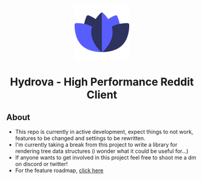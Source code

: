 <div align="center">
  <a href="https://chazzox.github.io/Hydrova/#/">
    <img alt="Hydrova" src="https://raw.githubusercontent.com/chazzox/Hydrova/v3/static/icon-144x144.png" height="144px" />
  </a>
</div>
<div align="center">
  <h1>Hydrova - High Performance Reddit Client</h1>
</div>

## About

-   This repo is currently in active development, expect things to not work, features to be changed and settings to be rewritten.
-   I'm currently taking a break from this project to write a library for rendering tree data structures (i wonder what it could be useful for...)
-   If anyone wants to get involved in this project feel free to shoot me a dm on discord or twitter!
-   For the feature roadmap, [click here](https://trello.com/b/iyn74cJK/hydrova)
